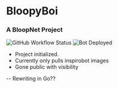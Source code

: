 # BloopyBoi
### A BloopNet Project
![GitHub Workflow Status](https://img.shields.io/github/workflow/status/h3mmy/bloopyboi/deploy-bot.yaml?style=for-the-badge)
![Bot Deployed](https://github.com/h3mmy/BloopyBoi/actions/workflows/deploy-bot.yaml/badge.svg)

- Project initialized.
- Currently only pulls inspirobot images
- Gone public with visibility


-- Rewriting in Go??

